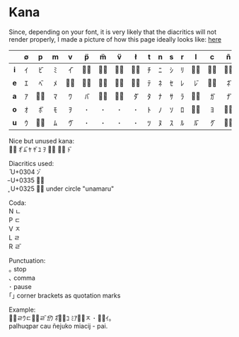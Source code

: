Kana
====

Since, depending on your font, it is very likely that the diacritics will not render properly, I made a picture of how this page ideally looks like: [here](Kana.png)

|     | ∅ | p | m | v | p̈ | m̈ | v̈ | ł | t | n | s | r | l | c | ñ | j | k | h |
|:---:|:---:|:---:|:---:|:---:|:---:|:---:|:---:|:---:|:---:|:---:|:---:|:---:|:---:|:---:|:---:|:---:|:---:|:---:|
|**i**| ｲ | ﾋ̄ | ﾐ | ｲ̄ | ﾋ̵| ﾐ̥ | ｲ̵| ﾁ̥ | ﾁ | ﾆ | ｼ | ﾘ | ﾘ̥ | ｷ̥ | ﾆ̥ | ｼ̵| ｷ | ﾋ |
|**e**| ｴ | ﾍ̄ | ﾒ | ｴ̵| ﾍ̵| ﾒ̥ | ｴ̥ | ﾃ̵| ﾃ | ﾈ | ｾ | ﾚ | ﾚ̄ | ｹ̵| ﾈ̄ | ｾ̄ | ｹ | ﾍ |
|**a**| ｱ | ﾊ̥ | ﾏ | ﾜ  | ﾊ̄ | ﾏ̥ | ﾜ̵| ﾀ̄ | ﾀ | ﾅ | ｻ | ﾗ | ﾗ̥ | ｶ̄ | ﾅ̄ | ｻ̄ | ｶ | ﾊ |
|**o**| ｵ | ﾎ̄ | ﾓ | ｦ  | ･   | ･   | ･   | ･  | ﾄ | ﾉ | ｿ | ﾛ | ﾛ̥ | ﾖ | ﾉ̵| ｿ̵| ｺ | ﾎ |
|**u**| ｳ | ﾌ̥ | ﾑ | ｳ̄ | ･   | ･   | ･   | ･  | ﾂ | ﾇ | ｽ | ﾙ | ﾙ̄ |ｸ̄ | ﾇ̥ | ｽ̵| ｸ | ﾌ |

Nice but unused kana:  
ｸ̵	ｵ̄ 	ﾑ̄ 	ﾔ	ﾔ̄ 	ﾕ	ｦ	ｸ̵	ﾗ̵	ﾄ̄ 

Diacritics used:  
 ̄  U+0304 ﾝ̄  
 ̵ U+0335 ﾝ̵  
 ̥  U+0325 ﾝ̥	under circle "unamaru"  

Coda:  
N ﾤ  
P ﾧ  
V ﾸ  
L ﾩ  
R ﾩ̄  

Punctuation:  
｡	stop  
､	comma  
･	pause  
｢｣	corner brackets as quotation marks  


Example:  
ﾊ̥ﾩｳﾧﾊ̥ﾩ̄  ｶ̄ｳ  ﾈ̄ｽ̵ｺ  ﾐｱｷ̥ﾸ ･ ﾊ̥ｲ｡  
palhuqpar cau ñejuko miacij - pai.
